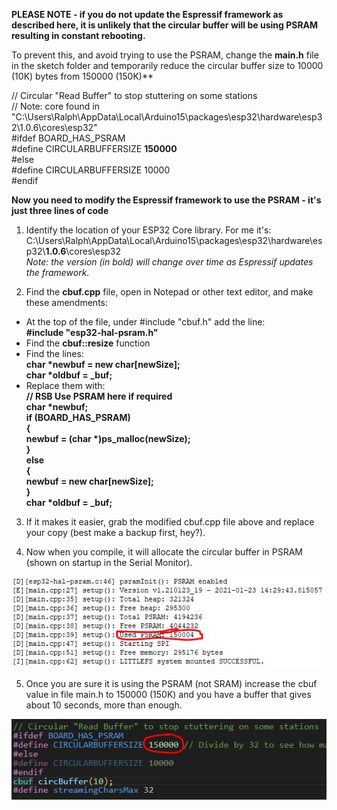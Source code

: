 **PLEASE NOTE - if you do not update the Espressif framework as described here, it is unlikely that the circular buffer will be using PSRAM resulting in constant rebooting.**  

To prevent this, and avoid trying to use the PSRAM, change the **main.h** file in the sketch folder and temporarily reduce the circular buffer size to 10000 (10K) bytes from 150000 (150K)**

// Circular "Read Buffer" to stop stuttering on some stations  
// Note: core found in "C:\Users\Ralph\AppData\Local\Arduino15\packages\esp32\hardware\esp32\1.0.6\cores\esp32"  
#ifdef BOARD_HAS_PSRAM  
#define CIRCULARBUFFERSIZE **150000**  
#else  
#define CIRCULARBUFFERSIZE 10000  
#endif  

**Now you need to modify the Espressif framework to use the PSRAM - it's just three lines of code**

1. Identify the location of your ESP32 Core library. For me it's:
C:\Users\Ralph\AppData\Local\Arduino15\packages\esp32\hardware\esp32\\**1.0.6**\cores\esp32  
*Note: the version (in bold) will change over time as Espressif updates the framework.*

2. Find the **cbuf.cpp** file, open in Notepad or other text editor, and make these amendments:

  * At the top of the file, under #include "cbuf.h" add the line:  
    **#include "esp32-hal-psram.h"**  
  * Find the **cbuf::resize** function
  * Find the lines:  
    **char \*newbuf = new char[newSize];**  
    **char \*oldbuf = \_buf;**  
  * Replace them with:  
    **// RSB Use PSRAM here if required  
	  char \*newbuf;  
	  if (BOARD_HAS_PSRAM)  
	  {  
		  newbuf = (char \*)ps_malloc(newSize);  
	  }  
	  else  
	  {  
		  newbuf = new char[newSize];  
	  }  
	  char \*oldbuf = \_buf;**  

3. If it makes it easier, grab the modified cbuf.cpp file above and replace your copy (best make a backup first, hey?).

4. Now when you compile, it will allocate the circular buffer in PSRAM (shown on startup in the Serial Monitor).

<img src="images/UsingCircBuffer.JPG">

5. Once you are sure it is using the PSRAM (not SRAM) increase the cbuf value in file main.h to 150000 (150K) and you have a buffer that gives about 10 seconds, more than enough.
  
<img src="images/main.h_edits.JPG">
